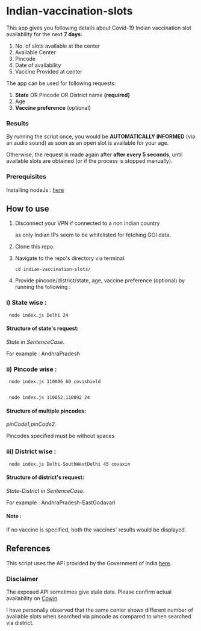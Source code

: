 # Indian-vaccination-slots

This app gives you following details about Covid-19 Indian vaccination slot availability for the next **7 days**:
1. No. of slots available at the center
2. Available Center
3. Pincode
4. Date of availability
5. Vaccine Provided at center

The app can be used for following requests:
1. **State** OR Pincode OR District name **(required)**
2. Age 
3. **Vaccine preference** (optional)

### Results

By running the script once, you would be **AUTOMATICALLY INFORMED** (via an audio sound) as soon as an open slot is available for your age. 

Otherwise, the request is made again after **after every 5 seconds**, until available slots are obtained (or if the process is stopped manually).

### Prerequisites
Installing nodeJs : [here](https://nodejs.org/en/download/)

## How to use

1. Disconnect your VPN if connected to a non Indian country 
   
   as only Indian IPs seem to be whitelisted for fetching GOI data.


2. Clone this repo.
   

3. Navigate to the repo's directory via terminal.


     `cd indian-vaccination-slots/`


4. Provide pincode/district/state, age, vaccine preference (optional) by running the following :

### i) State wise :

     node index.js Delhi 24

#### Structure of state's request:

_State in SentenceCase_.

For example : AndhraPradesh

### ii) Pincode wise : 

     node index.js 110006 60 covishield


     node index.js 110052,110092 24

#### Structure of multiple pincodes:

_pinCode1,pinCode2_. 

Pincodes specified must be without spaces

### iii) District wise :

     node index.js Delhi-SouthWestDelhi 45 covaxin


#### Structure of district's request:  

_State-District in SentenceCase_.

For example : AndhraPradesh-EastGodavari

#### Note :

If no vaccine is specified, both the vaccines' results would be displayed.


## References
This script uses the API provided by the Government of India [here](https://apisetu.gov.in/public/marketplace/api/cowin).

### Disclaimer
The exposed API sometimes give stale data. Please confirm actual availability on [Cowin](https://www.cowin.gov.in).

I have personally observed that the same center shows different number of available slots when searched via pincode as compared to when searched via district.
